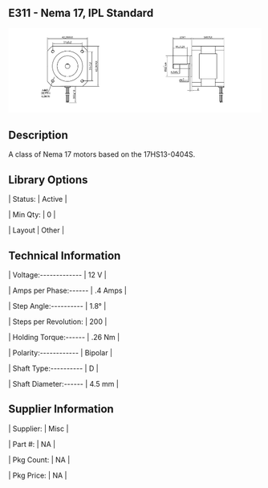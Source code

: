 ## E311 - Nema 17, IPL Standard

 

![image](CAD/E311/image.png)

 

## Description   

 

A class of Nema 17 motors based on the 17HS13-0404S.

 

## Library Options

 

| Status: | Active |

| Min Qty: | 0 |

| Layout | Other |

 

## Technical Information


| Voltage:------------- | 12 V |

| Amps per Phase:------ | .4 Amps |

| Step Angle:---------- | 1.8° |

| Steps per Revolution: | 200 |

| Holding Torque:------ | .26 Nm |

| Polarity:------------ | Bipolar |

| Shaft Type:---------- | D |

| Shaft Diameter:------ | 4.5 mm |
 


## Supplier Information

 

| Supplier: | Misc |

| Part #: | NA |        

| Pkg Count: | NA |

| Pkg Price: | NA |